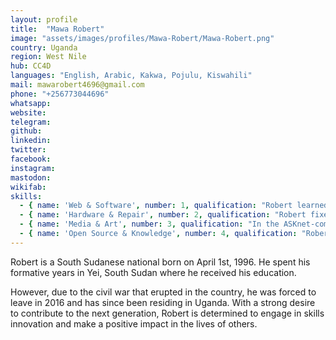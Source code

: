 ```yaml
---
layout: profile
title:  "Mawa Robert"
image: "assets/images/profiles/Mawa-Robert/Mawa-Robert.png"
country: Uganda
region: West Nile
hub: CC4D
languages: "English, Arabic, Kakwa, Pojulu, Kiswahili"
mail: mawarobert4696@gmail.com
phone: "+256773044696"
whatsapp: 
website: 
telegram: 
github: 
linkedin: 
twitter: 
facebook: 
instagram: 
mastodon: 
wikifab:
skills:
  - { name: 'Web & Software', number: 1, qualification: "Robert learned and practiced software installation in the ASKnet Repair and Tech project in Eden in 2021. He fixed a number of computers that required software updates and upgrade."}
  - { name: 'Hardware & Repair', number: 2, qualification: "Robert fixed a number of hardware devices like phones, inverters, fans, etc. in last year's Repair and Tech Skills for Livelihood project organized for the community repair cafe."}
  - { name: 'Media & Art', number: 3, qualification: "In the ASKnet-community podcast project in 2021, Robert was part of the team that produced and edited audio dramas with the participants and later proceeded to introduce scriptwriting."}
  - { name: 'Open Source & Knowledge', number: 4, qualification: "Robert had his first experience with git and GitHub in 2020 ASKnet event organized by r0g agency. It was here that he was fully introduced to creating his profile and later awarded a certificate of participatation."}
---
```

Robert is a South Sudanese national born on April 1st, 1996. He spent his formative years in Yei, South Sudan where he received his education. 

However, due to the civil war that erupted in the country, he was forced to leave in 2016 and has since been residing in Uganda. With a strong desire to contribute to the next generation, Robert is determined to engage in skills innovation and make a positive impact in the lives of others.
